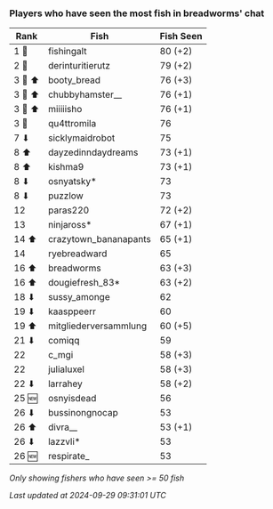 ### Players who have seen the most fish in breadworms' chat
| Rank | Fish | Fish Seen |
|------|--------|-----------|
| 1 🥇  | fishingalt  | 80 (+2) |
| 2 🥈  | derinturitierutz  | 79 (+2) |
| 3 🥉 ⬆ | booty_bread  | 76 (+3) |
| 3 🥉 ⬆ | chubbyhamster__  | 76 (+1) |
| 3 🥉 ⬆ | miiiiisho  | 76 (+1) |
| 3 🥉  | qu4ttromila  | 76 |
| 7 ⬇ | sicklymaidrobot  | 75 |
| 8 ⬆ | dayzedinndaydreams  | 73 (+1) |
| 8 ⬆ | kishma9  | 73 (+1) |
| 8 ⬇ | osnyatsky*  | 73 |
| 8 ⬇ | puzzlow  | 73 |
| 12  | paras220  | 72 (+2) |
| 13  | ninjaross*  | 67 (+1) |
| 14 ⬆ | crazytown_bananapants  | 65 (+1) |
| 14  | ryebreadward  | 65 |
| 16 ⬆ | breadworms  | 63 (+3) |
| 16 ⬆ | dougiefresh_83*  | 63 (+2) |
| 18 ⬇ | sussy_amonge  | 62 |
| 19 ⬇ | kaasppeerr  | 60 |
| 19 ⬆ | mitgliederversammlung  | 60 (+5) |
| 21 ⬇ | comiqq  | 59 |
| 22  | c_mgi  | 58 (+3) |
| 22  | julialuxel  | 58 (+3) |
| 22 ⬇ | larrahey  | 58 (+2) |
| 25 🆕 | osnyisdead  | 56 |
| 26 ⬇ | bussinongnocap  | 53 |
| 26 ⬆ | divra__  | 53 (+1) |
| 26 ⬇ | lazzvli*  | 53 |
| 26 🆕 | respirate_  | 53 |

_Only showing fishers who have seen >= 50 fish_

_Last updated at 2024-09-29 09:31:01 UTC_